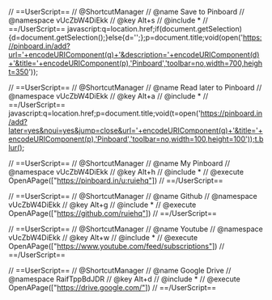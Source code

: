 // ==UserScript==
// @ShortcutManager
// @name Save to Pinboard
// @namespace vUcZbW4DiEkk
// @key Alt+s
// @include *
// ==/UserScript==
javascript:q=location.href;if(document.getSelection){d=document.getSelection();}else{d='';};p=document.title;void(open('https://pinboard.in/add?url='+encodeURIComponent(q)+'&description='+encodeURIComponent(d)+'&title='+encodeURIComponent(p),'Pinboard','toolbar=no,width=700,height=350')); 





// ==UserScript==
// @ShortcutManager
// @name Read later to Pinboard
// @namespace vUcZbW4DiEkk
// @key Alt+a
// @include *
// ==/UserScript==
javascript:q=location.href;p=document.title;void(t=open('https://pinboard.in/add?later=yes&noui=yes&jump=close&url='+encodeURIComponent(q)+'&title='+encodeURIComponent(p),'Pinboard','toolbar=no,width=100,height=100'));t.blur(); 





// ==UserScript==
// @ShortcutManager
// @name My Pinboard
// @namespace vUcZbW4DiEkk
// @key Alt+h
// @include *
// @execute OpenAPage(["https://pinboard.in/u:ruiehq"])
// ==/UserScript==

// ==UserScript==
// @ShortcutManager
// @name Github
// @namespace vUcZbW4DiEkk
// @key Alt+g
// @include *
// @execute OpenAPage(["https://github.com/ruiehq"])
// ==/UserScript==

// ==UserScript==
// @ShortcutManager
// @name Youtube
// @namespace vUcZbW4DiEkk
// @key Alt+w
// @include *
// @execute OpenAPage(["https://www.youtube.com/feed/subscriptions"])
// ==/UserScript==

// ==UserScript==
// @ShortcutManager
// @name Google Drive
// @namespace RaifTppBdJDR
// @key Alt+d
// @include *
// @execute OpenAPage(["https://drive.google.com/"])
// ==/UserScript==